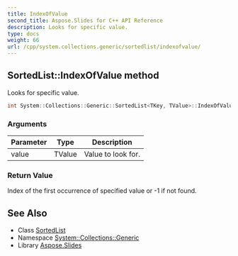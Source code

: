 ```yaml
---
title: IndexOfValue
second_title: Aspose.Slides for C++ API Reference
description: Looks for specific value.
type: docs
weight: 66
url: /cpp/system.collections.generic/sortedlist/indexofvalue/
---
```

## SortedList::IndexOfValue method


Looks for specific value.

```cpp
int System::Collections::Generic::SortedList<TKey, TValue>::IndexOfValue(TValue value) const
```


### Arguments

| Parameter | Type | Description |
| --- | --- | --- |
| value | TValue | Value to look for. |

### Return Value

Index of the first occurrence of specified value or -1 if not found.

## See Also

* Class [SortedList](../)
* Namespace [System::Collections::Generic](../../)
* Library [Aspose.Slides](../../../)
